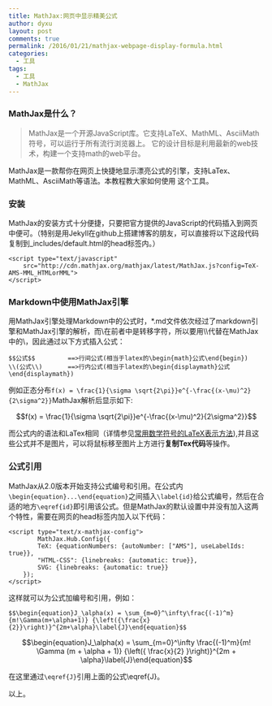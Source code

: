 ```yaml
---
title: MathJax:网页中显示精美公式
author: dyxu
layout: post
comments: true
permalink: /2016/01/21/mathjax-webpage-display-formula.html
categories:
  - 工具
tags:
  - 工具
  - MathJax
---
```


### MathJax是什么？

> MathJax是一个开源JavaScript库。它支持LaTeX、MathML、AsciiMath符号，可以运行于所有流行浏览器上。 
> 它的设计目标是利用最新的web技术，构建一个支持math的web平台。

MathJax是一款帮你在网页上快捷地显示漂亮公式的引擎，支持LaTex、MathML、AsciiMath等语法。本教程教大家如何使用
这个工具。

### 安装

MathJax的安装方式十分便捷，只要把官方提供的JavaScript的代码插入到网页中便可。（特别是用Jekyll在github上搭建博客的朋友，可以直接将以下这段代码复制到_includes/default.html的head标签内。）

	<script type="text/javascript"
		src="http://cdn.mathjax.org/mathjax/latest/MathJax.js?config=TeX-AMS-MML_HTMLorMML">
	</script>

### Markdown中使用MathJax引擎

用MathJax引擎处理Markdown中的公式时，*.md文件依次经过了markdown引擎和MathJax引擎的解析，而\在前者中是转移字符，所以要用\\\代替在MathJax中的\，因此通过以下方式插入公式：

	$$公式$$         ==>行间公式(相当于latex的\begin{math}公式\end{begin})
	\\(公式\\)       ==>行内公式(相当于latex的\begin{displaymath}公式\end{displaymath})

例如正态分布`f(x) = \frac{1}{\sigma \sqrt{2\pi}}e^{-\frac{(x-\mu)^2}{2\sigma^2}}`MathJax解析后显示如下:

$$f(x) = \frac{1}{\sigma \sqrt{2\pi}}e^{-\frac{(x-\mu)^2}{2\sigma^2}}$$

而公式内的语法和LaTex相同（详情参见[常用数学符号的LaTeX表示方法](http://mohu.org/info/symbols/symbols.htm)),并且这些公式并不是图片，可以将鼠标移至图片上方进行**复制Tex代码**等操作。

### 公式引用

MathJax从2.0版本开始支持公式编号和引用。在公式内`\begin{equation}...\end{equation}`之间插入`\label{id}`给公式编号，然后在合适的地方`\eqref{id}`即引用该公式。但是MathJax的默认设置中并没有加入这两个特性，需要在网页的head标签内加入以下代码：

	<script type="text/x-mathjax-config">
    		MathJax.Hub.Config({
        	TeX: {equationNumbers: {autoNumber: ["AMS"], useLabelIds: true}},
        	"HTML-CSS": {linebreaks: {automatic: true}},
        	SVG: {linebreaks: {automatic: true}}
 		});
	</script>

这样就可以为公式加编号和引用，例如：

	$$\begin{equation}J_\alpha(x) = \sum_{m=0}^\infty\frac{(-1)^m}{m!\Gamma(m+\alpha+1)} {\left({\frac{x}{2}}\right)}^{2m+\alpha}\label{J}\end{equation}$$

$$\begin{equation}J_\alpha(x) = \sum_{m=0}^\infty \frac{(-1)^m}{m! \Gamma (m + \alpha + 1)} {\left({ \frac{x}{2} }\right)}^{2m + \alpha}\label{J}\end{equation}$$

在这里通过`\eqref{J}`引用上面的公式\eqref{J}。

以上。

